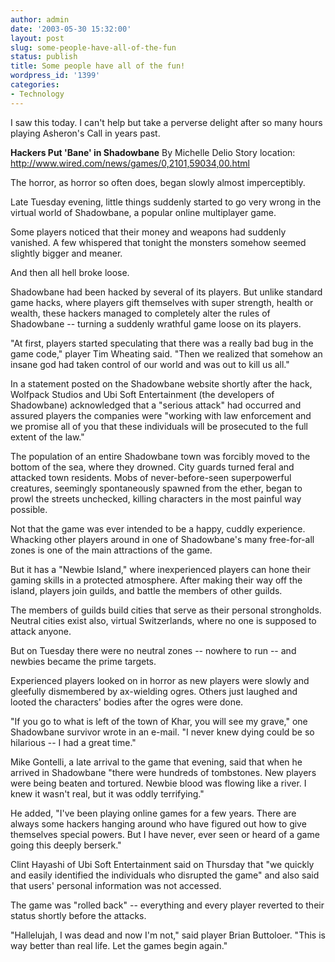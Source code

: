 ```yaml
---
author: admin
date: '2003-05-30 15:32:00'
layout: post
slug: some-people-have-all-of-the-fun
status: publish
title: Some people have all of the fun!
wordpress_id: '1399'
categories:
- Technology
---
```

I saw this today. I can't help but take a perverse delight after so many hours playing Asheron's Call in years past.

<strong>Hackers Put 'Bane' in Shadowbane</strong>
By Michelle Delio
Story location: <a href="http://www.wired.com/news/games/0,2101,59034,00.html">http://www.wired.com/news/games/0,2101,59034,00.html</a>

The horror, as horror so often does, began slowly almost imperceptibly.

Late Tuesday evening, little things suddenly started to go very wrong in the virtual world of Shadowbane, a popular online multiplayer game.

Some players noticed that their money and weapons had suddenly vanished. A few whispered that tonight the monsters somehow seemed slightly bigger and meaner.

And then all hell broke loose.

Shadowbane had been hacked by several of its players. But unlike standard game hacks, where players gift themselves with super strength, health or wealth, these hackers managed to completely alter the rules of Shadowbane -- turning a suddenly wrathful game loose on its players.

"At first, players started speculating that there was a really bad bug in the game code," player Tim Wheating said. "Then we realized that somehow an insane god had taken control of our world and was out to kill us all."

In a statement posted on the Shadowbane website shortly after the hack, Wolfpack Studios and Ubi Soft Entertainment (the developers of Shadowbane) acknowledged that a "serious attack" had occurred and assured players the companies were "working with law enforcement and we promise all of you that these individuals will be prosecuted to the full extent of the law."

The population of an entire Shadowbane town was forcibly moved to the bottom of the sea, where they drowned. City guards turned feral and attacked town residents. Mobs of never-before-seen superpowerful creatures, seemingly spontaneously spawned from the ether, began to prowl the streets unchecked, killing characters in the most painful way possible.

Not that the game was ever intended to be a happy, cuddly experience. Whacking other players around in one of Shadowbane's many free-for-all zones is one of the main attractions of the game.

But it has a "Newbie Island," where inexperienced players can hone their gaming skills in a protected atmosphere. After making their way off the island, players join guilds, and battle the members of other guilds.

The members of guilds build cities that serve as their personal strongholds. Neutral cities exist also, virtual Switzerlands, where no one is supposed to attack anyone.

But on Tuesday there were no neutral zones -- nowhere to run -- and newbies became the prime targets.

Experienced players looked on in horror as new players were slowly and gleefully dismembered by ax-wielding ogres. Others just laughed and looted the characters' bodies after the ogres were done.

"If you go to what is left of the town of Khar, you will see my grave," one Shadowbane survivor wrote in an e-mail. "I never knew dying could be so hilarious -- I had a great time."

Mike Gontelli, a late arrival to the game that evening, said that when he arrived in Shadowbane "there were hundreds of tombstones. New players were being beaten and tortured. Newbie blood was flowing like a river. I knew it wasn't real, but it was oddly terrifying."

He added, "I've been playing online games for a few years. There are always some hackers hanging around who have figured out how to give themselves special powers. But I have never, ever seen or heard of a game going this deeply berserk."

Clint Hayashi of Ubi Soft Entertainment said on Thursday that "we quickly and easily identified the individuals who disrupted the game" and also said that users' personal information was not accessed.

The game was "rolled back" -- everything and every player reverted to their status shortly before the attacks.

"Hallelujah, I was dead and now I'm not," said player Brian Buttoloer. "This is way better than real life. Let the games begin again."
